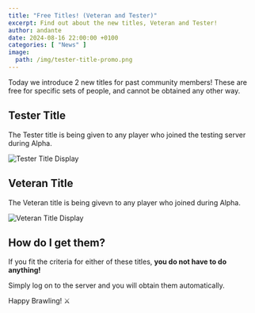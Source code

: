 ```yaml
---
title: "Free Titles! (Veteran and Tester)"
excerpt: Find out about the new titles, Veteran and Tester!
author: andante
date: 2024-08-16 22:00:00 +0100
categories: [ "News" ]
image:
  path: /img/tester-title-promo.png
---
```


Today we introduce 2 new titles for past community members! These are free for specific sets of people, and cannot be obtained any other way.

## Tester Title

The Tester title is being given to any player who joined the testing server during Alpha.

![Tester Title Display](/img/tester-title-display.png)

## Veteran Title

The Veteran title is being givevn to any player who joined during Alpha.

![Veteran Title Display](/img/veteran-title-display.png)

## How do I get them?

If you fit the criteria for either of these titles, **you do not have to do anything!**

Simply log on to the server and you will obtain them automatically.

Happy Brawling! ⚔️
